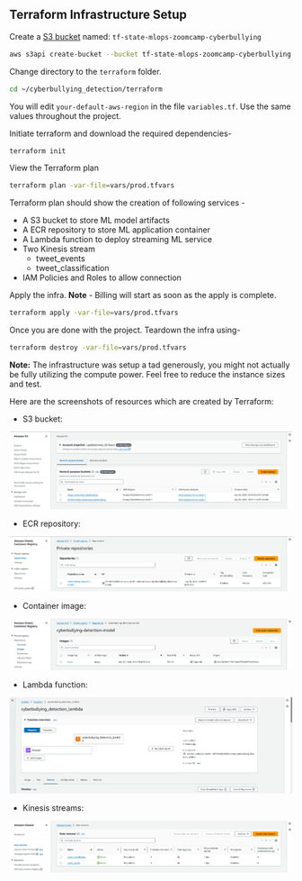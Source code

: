 ## Terraform Infrastructure Setup

Create a [S3 bucket](https://docs.aws.amazon.com/AmazonS3/latest/userguide/creating-bucket.html) named: `tf-state-mlops-zoomcamp-cyberbullying`
```bash
aws s3api create-bucket --bucket tf-state-mlops-zoomcamp-cyberbullying --region <your-default-aws-region> --create-bucket-configuration LocationConstraint=<your-default-aws-region>
```

Change directory to the `terraform` folder.

```bash
cd ~/cyberbullying_detection/terraform
```

You will edit `your-default-aws-region` in the file `variables.tf`. Use the same values throughout the project. 

Initiate terraform and download the required dependencies-

```bash
terraform init
```

View the Terraform plan

```bash
terraform plan -var-file=vars/prod.tfvars
```

Terraform plan should show the creation of following services -

  - A S3 bucket to store ML model artifacts 
  - A ECR repository to store ML application container
  - A Lambda function to deploy streaming ML service
  - Two Kinesis stream
    - tweet_events
    - tweet_classification
  - IAM Policies and Roles to allow connection

Apply the infra. **Note** - Billing will start as soon as the apply is complete.

```bash
terraform apply -var-file=vars/prod.tfvars
```

Once you are done with the project. Teardown the infra using-

```bash
terraform destroy -var-file=vars/prod.tfvars
```

**Note:** The infrastructure was setup a tad generously, you might not actually be fully utilizing the compute power. Feel free to reduce the instance sizes and test.

Here are the screenshots of resources which are created by Terraform:

- S3 bucket:

![s3](images/s3.png)

- ECR repository:

![ecr](images/ecr_1.png)

- Container image:

![ecr](images/ecr_2.png)

- Lambda function:

![lambda](images/lambda_4.png)

- Kinesis streams:

![kinesis](images/kinesis.png)